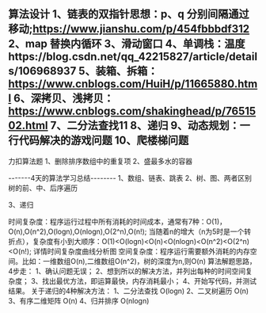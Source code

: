 算法设计
  1、链表的双指针思想：p、q  分别间隔通过移动;https://www.jianshu.com/p/454fbbbdf312
  2、map 替换内循环
  3、滑动窗口
  4、单调栈：温度https://blog.csdn.net/qq_42215827/article/details/106968937
  5、装箱、拆箱：https://www.cnblogs.com/HuiH/p/11665880.html
  6、深拷贝、浅拷贝：https://www.cnblogs.com/shakinghead/p/7651502.html
  7、二分法查找11
  8、递归
  9、动态规划：一行代码解决的游戏问题
  10、爬楼梯问题
  ---------
  力扣算法题
  1、删除排序数组中的重复项
  2、盛最多水的容器
  
  -------4天的算法学习总结--------
  1、数组、链表、跳表
  2、树、图、两者区别
  树的前、中、后序遍历
  
  3、递归
  
 时间复杂度：程序运行过程中所有消耗的时间成本，通常有7种：O(1)，O(n),O(n^2),O(logn),O(nlogn),O(2^n),O(n!);
            当随着n的增大（n为5时是一个转折点），复杂度有小到大顺序：O(1)<O(logn)<O(n)<O(nlogn)<O(n^2)<O(2^n)<O(n!);
            详情时间复杂度曲线分析图
  空间复杂度：程序运行需要额外消耗的内存空间。比如：一维数组O(n),二维数组O(n^2)，树的深度为n,则O(n)
  算法解题思路，4步走：
           1、确认问题无误；
           2、想到所以的解决方法，并列出每种的时间空间复杂度；
           3、找出最优方法，即运算最快，内存消耗最小；
           4、开始写代码，并测试结果。
  关于递归的4种解决方法：
           1、二分法查找 O(logn)
           2、二叉树遍历 O(n)
           3、有序二维矩阵 O(n)
           4、归并排序 O(nlogn)
  